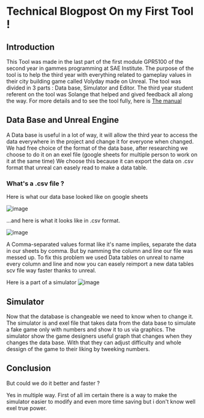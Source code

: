 # Technical Blogpost On my First Tool !

## Introduction

This Tool was made in the last part of the first module GPR5100 of the second year in gammes programming at SAE Institute. The purpose of the tool is to help the third year with everything related to gameplay values in their city building game called Volyday made on Unreal. The tool was divided in 3 parts : Data base, Simulator and Editor. The third year student referent on the tool was Solange that helped and gived feedback all along the way. For more details and to see the tool fully, here is [The manual](https://docs.google.com/document/d/1BPadEZaKvTgLMROArouL9oTvHROrz1t10AokWw_xuVY/edit#)  

## Data Base and Unreal Engine

A Data base is useful in a lot of way, it will allow the third year to access the data everywhere in the project and change it for everyone when changed. 
We had free choice of the format of the data base, after researching we choose to do it on an exel file (google sheets for multiple person to work on it at the same time)
We choose this because it can export the data on .csv format that unreal can easely read to make a data table.

### What's a .csv file ?

Here is what our data base looked like on google sheets 

![image](https://user-images.githubusercontent.com/71375990/146958964-a3778d8e-dede-4a72-8b84-52f52f966b41.png)

...and here is what it looks like in .csv format.

![image](https://user-images.githubusercontent.com/71375990/146959207-6cc72a3e-770f-4ee4-be71-9f252fdf87b7.png)

A Comma-separated values format like it's name implies, separate the data in our sheets by comma.
But by namming the column and line our file was messed up. To fix this problem we used Data tables on unreal to name every column and line and now you can easely reimport a new data tables scv file way faster thanks to unreal. 

Here is a part of a simulator
![image](https://user-images.githubusercontent.com/71375990/146980159-55603ca1-7bda-4010-8eda-7b6a65725c34.png)


## Simulator

Now that the database is changeable we need to know when to change it.
The simulator is and exel file that takes data from the data base to simulate a fake game only with numbers and show it to us via graphics.
The simulator show the game designers useful graph that changes when they changes the data base. With that they can adjust difficulty and whole dessign of the game to their liking by tweeking numbers.





## Conclusion 

But could we do it better and faster ? 

Yes in multiple way. First of all im certain there is a way to make the simulator easier to modify and even more time saving but i don't know well exel true power.
